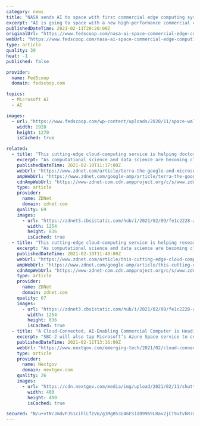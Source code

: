 ```yaml
---
category: news
title: "NASA sends AI to space with first commercial edge computing system"
excerpt: "AI is going to space with a new high-performance commercial computer from HPE that will be used on by astronauts on the International Space Station."
publishedDateTime: 2021-02-11T20:20:00Z
originalUrl: "https://www.fedscoop.com/nasa-ai-space-commercial-edge-computing-microsoft-azure-hpe/"
webUrl: "https://www.fedscoop.com/nasa-ai-space-commercial-edge-computing-microsoft-azure-hpe/"
type: article
quality: 39
heat: -1
published: false

provider:
  name: FedScoop
  domain: fedscoop.com

topics:
  - Microsoft AI
  - AI

images:
  - url: "https://www.fedscoop.com/wp-content/uploads/2020/11/space-walk-991_1920.jpg"
    width: 1920
    height: 1270
    isCached: true

related:
  - title: "This cutting-edge cloud-computing service is helping doctors track COVID's spread"
    excerpt: "As computational science and data science are becoming closer than ever, a deal with Microsoft could see Verily and Broad Institute's open-source cloud platform hit new users."
    publishedDateTime: 2021-02-10T11:17:00Z
    webUrl: "https://www.zdnet.com/article/terra-the-google-and-microsoft-powered-cloud-research-platform-thats-shedding-light-on-covids-spread/"
    ampWebUrl: "https://www.zdnet.com/google-amp/article/terra-the-google-and-microsoft-powered-cloud-research-platform-thats-shedding-light-on-covids-spread/"
    cdnAmpWebUrl: "https://www-zdnet-com.cdn.ampproject.org/c/s/www.zdnet.com/google-amp/article/terra-the-google-and-microsoft-powered-cloud-research-platform-thats-shedding-light-on-covids-spread/"
    type: article
    provider:
      name: ZDNet
      domain: zdnet.com
    quality: 69
    images:
      - url: "https://zdnet3.cbsistatic.com/hub/i/2021/02/09/fe1c2228-aa05-4e10-84f1-3a64d1d5e0d1/istock-1214075704.jpg"
        width: 1254
        height: 836
        isCached: true
  - title: "This cutting-edge cloud-computing service is helping researchers track COVID's spread"
    excerpt: "As computational science and data science are becoming closer than ever, a deal with Microsoft could see Verily and Broad Institute's open-source cloud platform hit new users."
    publishedDateTime: 2021-02-10T11:40:00Z
    webUrl: "https://www.zdnet.com/article/this-cutting-edge-cloud-computing-service-is-helping-researchers-track-covids-spread/"
    ampWebUrl: "https://www.zdnet.com/google-amp/article/this-cutting-edge-cloud-computing-service-is-helping-researchers-track-covids-spread/"
    cdnAmpWebUrl: "https://www-zdnet-com.cdn.ampproject.org/c/s/www.zdnet.com/google-amp/article/this-cutting-edge-cloud-computing-service-is-helping-researchers-track-covids-spread/"
    type: article
    provider:
      name: ZDNet
      domain: zdnet.com
    quality: 67
    images:
      - url: "https://zdnet3.cbsistatic.com/hub/i/2021/02/09/fe1c2228-aa05-4e10-84f1-3a64d1d5e0d1/istock-1214075704.jpg"
        width: 1254
        height: 836
        isCached: true
  - title: "A Cloud-Connected, AI-Enabling Commercial Computer is Heading to the International Space Station"
    excerpt: "SBC-2 will also tap Microsoft’s Azure Space service to connect users on the space station to the Earth, and vice versa, through the cloud. The computer will be installed for the next 2 to 3 years, and is backed by a sponsorship from the ISS U."
    publishedDateTime: 2021-02-11T13:16:00Z
    webUrl: "https://www.nextgov.com/emerging-tech/2021/02/cloud-connected-ai-enabling-commercial-computer-heading-international-space-station/172001/"
    type: article
    provider:
      name: Nextgov
      domain: nextgov.com
    quality: 26
    images:
      - url: "https://cdn.nextgov.com/media/img/upload/2021/02/11/shutterstock_1453899434/open-graph.jpg"
        width: 400
        height: 400
        isCached: true

secured: "N/u+vtNcJmdvPJ51cihlLfzV6/g1MgB53U46ES1d09969LRav2jCT9vtvhR7uOSVSmAWrrCNCTSJCk6kjNOfY21/ROJ7FYXs5rPD425X/fEd2sERKOzMTVWG+on8zWKoG8WRPlGGQNsozL7cGAiI6VPM1+3LXFWgUbR1UsyICAwdjdM9yrwbCd71UGQIU1vI9QA6E0eLhPHHQJhrZT9wOdREE6vw1B6T25/wCgdUNGaf0WAWxWU72qjdWfhFgbOWUHfgGTl6Wt8dxAQJ70RN84Tkk1918TIfswUYCQLO+hU1E55zDr5ykLxMGprGdRlCzRIH0J4SMLRZ3LjBNgFxSY2k6Riaj8XL+FyjNobWbak=;QGca+dn/7B5ltcJQ9NX5gQ=="
---
```


